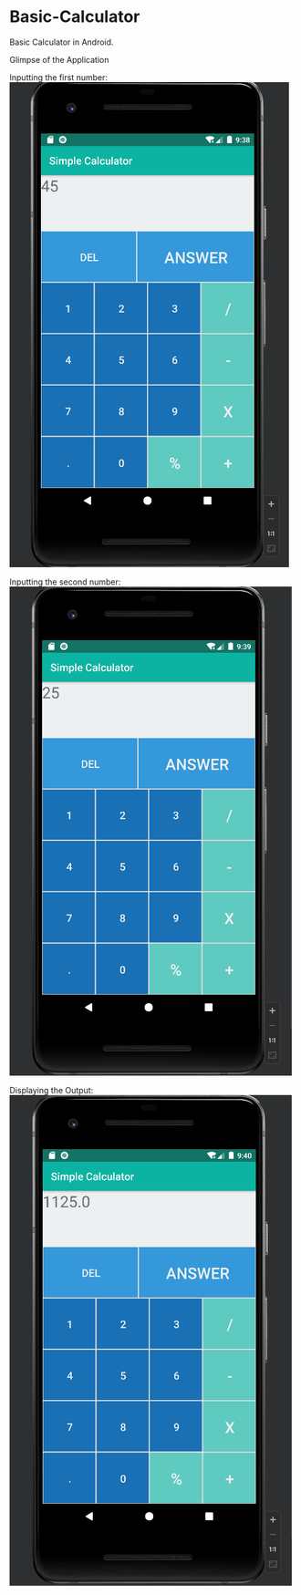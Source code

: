 # Basic-Calculator
Basic Calculator in Android.

Glimpse of the Application

Inputting the first number:
![ScreenShot](/SS/input1.png)

Inputting the second number:
![ScreenShot](/SS/Input2.png)

Displaying the Output:
![ScreenShot](/SS/Answer.png)
